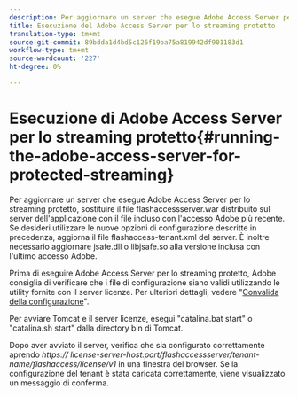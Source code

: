```yaml
---
description: Per aggiornare un server che esegue Adobe Access Server per lo streaming protetto, sostituire il file flashaccessserver.war distribuito sul server dell'applicazione con il file incluso con l'accesso Adobe più recente. Se desideri utilizzare le nuove opzioni di configurazione descritte in precedenza, aggiorna il file flashaccess-tenant.xml del server. È inoltre necessario aggiornare jsafe.dll o libjsafe.so alla versione inclusa con l'ultimo accesso Adobe.
title: Esecuzione del Adobe Access Server per lo streaming protetto
translation-type: tm+mt
source-git-commit: 89bdda1d4bd5c126f19ba75a819942df901183d1
workflow-type: tm+mt
source-wordcount: '227'
ht-degree: 0%

---
```



# Esecuzione di Adobe Access Server per lo streaming protetto{#running-the-adobe-access-server-for-protected-streaming}

Per aggiornare un server che esegue Adobe Access Server per lo streaming protetto, sostituire il file flashaccessserver.war distribuito sul server dell&#39;applicazione con il file incluso con l&#39;accesso Adobe più recente. Se desideri utilizzare le nuove opzioni di configurazione descritte in precedenza, aggiorna il file flashaccess-tenant.xml del server. È inoltre necessario aggiornare jsafe.dll o libjsafe.so alla versione inclusa con l&#39;ultimo accesso Adobe.

Prima di eseguire Adobe Access Server per lo streaming protetto, Adobe consiglia di verificare che i file di configurazione siano validi utilizzando le utility fornite con il server licenze. Per ulteriori dettagli, vedere &quot;[Convalida della configurazione](../../aaxs-protected-streaming/aaxs-protected-streaming-utilities/configuration-validator.md)&quot;.

Per avviare Tomcat e il server licenze, esegui &quot;catalina.bat start&quot; o &quot;catalina.sh start&quot; dalla directory bin di Tomcat.

Dopo aver avviato il server, verifica che sia configurato correttamente aprendo *https:// license-server-host:port/flashaccessserver/tenant-name/flashaccess/license/v1* in una finestra del browser. Se la configurazione del tenant è stata caricata correttamente, viene visualizzato un messaggio di conferma.
